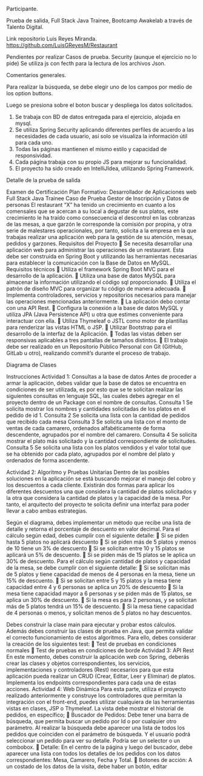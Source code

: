 Participante.

Prueba de salida, Full Stack Java Trainee, Bootcamp Awakelab a través de Talento Digital.

Link repositorio Luis Reyes Miranda. https://github.com/LuisGReyesM/Restaurant

Pendientes por realizar
Casos de prueba.
Security (aunque el ejercicio no lo pide)
Se utiliza js con fecth para la lectura de los archivos Json.


Comentarios generales.

Para realizar la búsqueda, se debe elegir uno de los campos por medio de los option
buttons.

Luego se presiona sobre el boton buscar y despliega los datos solicitados.



1. Se trabaja con BD de datos entregada para el ejercicio, alojada en mysql.
2. Se utiliza Spring Security aplicando diferentes perfiles de acuerdo a las necesidades de cada usuario, así solo se visualiza la información útil para cada uno.
3. Todas las páginas mantienen el mismo estilo y capacidad de responsividad.
4. Cada página trabaja con su propio JS para mejorar su funcionalidad.
5. El proyecto ha sido creado en IntelliJIdea, utilizando Spring Framework.



Detalle de la prueba de salida

Examen de Certificación
Plan Formativo: Desarrollador de Aplicaciones web Full Stack Java Trainee
Caso de Prueba
Gestor de Inscripción y Datos de personas
El restaurant “X” ha tenido un crecimiento en cuanto a los comensales que se
acercan a su local a degustar de sus platos, este crecimiento le ha traído como
consecuencia el descontrol en las cobranzas de las mesas, a que garzón le
corresponde la comisión por propina, y otra serie de malestares operacionales, por
tanto, solicita a la empresa en la que trabajas realizar una aplicación web para la
gestión de su atención, mesas, pedidos y garzones.
Requisitos del Proyecto
 Se necesita desarrollar una aplicación web para administrar las operaciones de un
restaurant. Esta debe ser construida en Spring Boot y utilizando las herramientas
necesarias para establecer la comunicación con la Base de Datos en MySQL.
Requisitos técnicos
 Utiliza el framework Spring Boot MVC para el desarrollo de la aplicación.
 Utiliza una base de datos MySQL para almacenar la información utilizando el código
sql proporcionado.
 Utiliza el patrón de diseño MVC para organizar tu código de manera adecuada.
 Implementa controladores, servicios y repositorios necesarios para manejar las
operaciones mencionadas anteriormente.
 La aplicación debo contar con una API Rest.
 Configura la conexión a la base de datos MySQL y utiliza JPA (Java Persistence API) u
otra que estimes conveniente para interactuar con ella.
 Utiliza Thymeleaf o JSTL como motor de plantillas para renderizar las vistas HTML o
JSP.
 Utilizar Bootstrap para el desarrollo de la interfaz de la Aplicación.
 Todas las vistas deben ser responsivas aplicables a tres pantallas de tamaños
distintos.
 El trabajo debe ser realizado en un Repositorio Público Personal con Git (GitHub,
GitLab u otro), realizando commit’s durante el proceso de trabajo.

Diagrama de Clases

Instrucciones
Actividad 1: Consultas a la base de datos
Antes de proceder a armar la aplicación, debes validar que la base de datos se encuentra en
condiciones de ser utilizada, es por esto que se te solicitan realizar las siguientes consultas
en lenguaje SQL, las cuales debes agregar en el proyecto dentro de un Package con el
nombre de consultas.
Consulta 1
Se solicita mostrar los nombres y cantidades solicitadas de los platos en el pedido de id 1.
Consulta 2
Se solicita una lista con la cantidad de pedidos que recibido cada mesa
Consulta 3
Se solicita una lista con el monto de ventas de cada camarero, ordenados alfabéticamente
de forma descendente, agrupados por el nombre del camarero.
Consulta 4
Se solicita mostrar el plato más solicitado y la cantidad correspondiente de solicitudes.
Consulta 5
Se solicita una lista con los platos vendidos y el valor total que se ha obtenido por cada plato,
agrupados por el nombre del plato y ordenados de forma ascendente.

Actividad 2: Algoritmo y Pruebas Unitarias
Dentro de las posibles soluciones en la aplicación se está buscando mejorar el manejo del
cobro y los descuentos a cada cliente. Existirán dos formas para aplicar los diferentes
descuentos una que considera la cantidad de platos solicitados y la otra que considera la
cantidad de platos y la capacidad de la mesa. Por tanto, el arquitecto del proyecto te solicita
definir una interfaz para poder llevar a cabo ambas estrategias.

Según el diagrama, debes implementar un método que recibe una lista de detalle y retorna
el porcentaje de descuento en valor decimal.
Para el cálculo según edad, debes cumplir con el siguiente detalle:
 Si se piden hasta 5 platos no aplicará descuento
 Si se piden más de 5 platos y menos de 10 tiene un 3% de descuento
 Si se solicitan entre 10 y 15 platos se aplicará un 5% de descuento.
 Si se piden más de 15 platos se le aplica un 30% de descuento.
Para el cálculo según cantidad de platos y capacidad de la mesa, se debe cumplir con el
siguiente detalle:
 Si se solicitan más de 5 platos y tiene capacidad de menos de 4 personas en la mesa,
tiene un 15% de descuento.
 Si se solicitan entre 5 y 15 platos y la mesa tiene capacidad entre 4 y 6 personas se
aplica un 20% de descuento
 Si la mesa tiene capacidad mayor a 6 personas y se piden más de 15 platos, se aplica
un 30% de descuento.
 Si la mesa es para 2 personas, y se solicitan más de 5 platos tendrá un 15% de
descuento.
 Si la mesa tiene capacidad de 4 personas o menos, y solicitan menos de 5 platos no
hay descuentos.

Debes construir la clase main para ejecutar y probar estos cálculos.
Además debes construir las clases de prueba en Java, que permita validar el correcto
funcionamiento de estos algoritmos. Para ello, debes considerar la creación de los siguientes
test:
 Test de pruebas en condiciones normales
 Test de pruebas en condiciones de borde
Actividad 3: API Rest
En este momento, debes construir la aplicación web con Spring, deberás crear las clases y
objetos correspondientes, los servicios, implementaciones y controladores (Rest)
necesarios para que esta aplicación pueda realizar un CRUD (Crear, Editar, Leer y Eliminar)
de platos.
Implementa los endpoints correspondientes para cada una de estas acciones.
Actividad 4: Web Dinámica
Para esta parte, utiliza el proyecto realizado anteriormente y construye los controladores
que permitan la integración con el front-end, puedes utilizar cualquiera de las herramientas
vistas en clases, JSP o Thymeleaf.
La vista debe mostrar el historial de pedidos, en específico;
 Buscador de Pedidos: Debe tener una barra de búsqueda, que permita buscar un
pedido por Id o por cualquier otro parámetro. Al realizar la búsqueda debe aparecer
una lista de todos los pedidos que coinciden con el parámetro de búsqueda. Y el
usuario podrá seleccionar un pedido para ver su detalle.
Podría ser un selector o un combobox.
 Detalle: En el centro de la página y luego del buscador, debe aparecer una lista con
todos los detalles de los pedidos con los datos correspondientes: Mesa, Camarero,
Fecha y Total.
 Botones de acción: A un costado de los datos de la visita, debe haber un botón, editar


